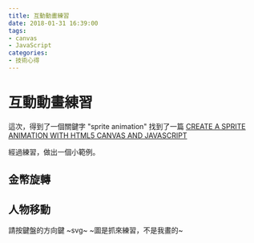 ```yaml
---
title: 互動動畫練習
date: 2018-01-31 16:39:00
tags: 
- canvas
- JavaScript
categories: 
- 技術心得
---
```


# 互動動畫練習

這次，得到了一個關鍵字 "sprite animation"
找到了一篇 [CREATE A SPRITE ANIMATION WITH HTML5 CANVAS AND JAVASCRIPT](http://www.williammalone.com/articles/create-html5-canvas-javascript-sprite-animation/)

經過練習，做出一個小範例。

## 金幣旋轉

<canvas id="coinAnimation" width="44" height="40"></canvas>

<script src="https://dwatow.github.io/spriteAnimation/sprite0.js" charset="utf-8"></script>
<script type="text/javascript">
    const image = new Image();
    image.src = "https://dwatow.github.io/spriteAnimation/coin-sprite-animation-sprite-sheet.png";

    const canvas = document.getElementById("coinAnimation");
    // canvas.width = 40;
    // canvas.height = 40;

    const coin = sprite0({
        context: canvas.getContext("2d"),
        width: 398,
        height: 40,
        image: image,
        totalFrames: 9,
        ticksPerFrame: 2,
        isInfinite: true
    })

    image.addEventListener("load", gameLoop);

    function gameLoop () {
      window.requestAnimationFrame(gameLoop);
      coin.update();
      coin.render();
    }

</script>

## 人物移動

請按鍵盤的方向鍵 ~svg~ ~圖是抓來練習，不是我畫的~

<canvas id="walkingAnimation" width="500" height="500"></canvas>

<script src="https://dwatow.github.io/spriteAnimation/sprite4.js" charset="utf-8"></script>
<script type="text/javascript">
    const walkingImage = new Image();
    walkingImage.src = "https://dwatow.github.io/spriteAnimation/walking-demo.svg";
    const walking_canvas = document.getElementById("walkingAnimation");
    // walking_canvas.width = 40;
    // walking_canvas.height = 40;
    const walking = sprite4({
        context: walking_canvas.getContext("2d"),
        width: 260,
        height: 89,
        image: walkingImage,
        totalFrames: 4,
        ticksPerFrame: 1,
        isInfinite: true,
        moveStep: 10,
    })
    walkingImage.addEventListener("load", walkingRender);

    function walkingRender () {
      walking.update();
      walking.render();
    }

    window.addEventListener('keydown', (e) => {
        // console.log(e.keyCode);
        walking.direct(e.keyCode);
        window.requestAnimationFrame(walkingRender);
    })
    window.addEventListener('keyup', (e) => {
        console.log(e.keyCode);
        walking.stop(e.keyCode);
        walking.render();
    })

    document.addEventListener('keydown', (e) => {
        if (e.keyCode > 36 && e.keyCode < 41) {
            e.preventDefault();
        }
    })
</script>
